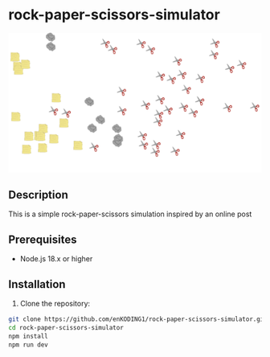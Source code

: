 # rock-paper-scissors-simulator
![demo](./public/assets/readme-img/readme.png)

## Description
This is a simple rock-paper-scissors simulation inspired by an online post

## Prerequisites
- Node.js 18.x or higher

## Installation
1. Clone the repository:
```zsh
git clone https://github.com/enKODING1/rock-paper-scissors-simulator.git
cd rock-paper-scissors-simulator
npm install
npm run dev
```
